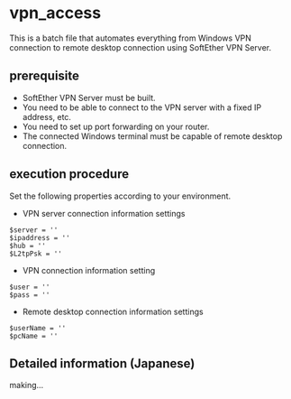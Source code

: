 # vpn_access
This is a batch file that automates everything from Windows VPN connection to remote desktop connection using SoftEther VPN Server.
## prerequisite
* SoftEther VPN Server must be built.
* You need to be able to connect to the VPN server with a fixed IP address, etc.
* You need to set up port forwarding on your router.
* The connected Windows terminal must be capable of remote desktop connection.
## execution procedure
Set the following properties according to your environment.
* VPN server connection information settings
```
$server = ''
$ipaddress = ''
$hub = ''
$L2tpPsk = ''
```

* VPN connection information setting
```
$user = ''
$pass = ''
```

* Remote desktop connection information settings
```
$userName = ''
$pcName = ''
```

## Detailed information (Japanese)
making…
